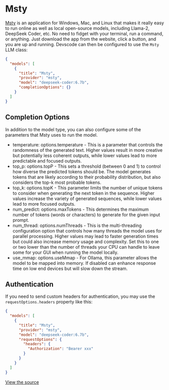 # Msty

[Msty](https://msty.app/) is an application for Windows, Mac, and Linux that makes it really easy to run online as well as local open-source models, including Llama-2, DeepSeek Coder, etc. No need to fidget with your terminal, run a command, or anything. Just download the app from the website, click a button, and you are up and running. Devscode can then be configured to use the `Msty` LLM class:

```json title="config.json"
{
  "models": [
    {
      "title": "Msty",
      "provider": "msty",
      "model": "deepseek-coder:6.7b",
      "completionOptions": {}
    }
  ]
}
```

## Completion Options

In addition to the model type, you can also configure some of the parameters that Msty uses to run the model.

- temperature: options.temperature - This is a parameter that controls the randomness of the generated text. Higher values result in more creative but potentially less coherent outputs, while lower values lead to more predictable and focused outputs.
- top_p: options.topP - This sets a threshold (between 0 and 1) to control how diverse the predicted tokens should be. The model generates tokens that are likely according to their probability distribution, but also considers the top-k most probable tokens.
- top_k: options.topK - This parameter limits the number of unique tokens to consider when generating the next token in the sequence. Higher values increase the variety of generated sequences, while lower values lead to more focused outputs.
- num_predict: options.maxTokens - This determines the maximum number of tokens (words or characters) to generate for the given input prompt.
- num_thread: options.numThreads - This is the multi-threading configuration option that controls how many threads the model uses for parallel processing. Higher values may lead to faster generation times but could also increase memory usage and complexity. Set this to one or two lower than the number of threads your CPU can handle to leave some for your GUI when running the model locally.
- use_mmap: options.useMmap - For Ollama, this parameter allows the model to be mapped into memory. If disabled can enhance response time on low end devices but will slow down the stream.

## Authentication

If you need to send custom headers for authentication, you may use the `requestOptions.headers` property like this:

```json title="config.json"
{
  "models": [
    {
      "title": "Msty",
      "provider": "msty",
      "model": "deepseek-coder:6.7b",
      "requestOptions": {
        "headers": {
          "Authorization": "Bearer xxx"
        }
      }
    }
  ]
}
```

[View the source](https://github.com/khulnasoft/devscode/blob/main/core/llm/llms/Msty.ts)
